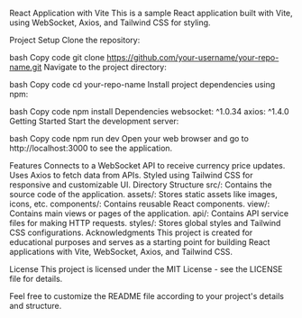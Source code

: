 
React Application with Vite
This is a sample React application built with Vite, using WebSocket, Axios, and Tailwind CSS for styling.

Project Setup
Clone the repository:

bash
Copy code
git clone https://github.com/your-username/your-repo-name.git
Navigate to the project directory:

bash
Copy code
cd your-repo-name
Install project dependencies using npm:

bash
Copy code
npm install
Dependencies
websocket: ^1.0.34
axios: ^1.4.0
Getting Started
Start the development server:

bash
Copy code
npm run dev
Open your web browser and go to http://localhost:3000 to see the application.

Features
Connects to a WebSocket API to receive currency price updates.
Uses Axios to fetch data from APIs.
Styled using Tailwind CSS for responsive and customizable UI.
Directory Structure
src/: Contains the source code of the application.
assets/: Stores static assets like images, icons, etc.
components/: Contains reusable React components.
view/: Contains main views or pages of the application.
api/: Contains API service files for making HTTP requests.
styles/: Stores global styles and Tailwind CSS configurations.
Acknowledgments
This project is created for educational purposes and serves as a starting point for building React applications with Vite, WebSocket, Axios, and Tailwind CSS.

License
This project is licensed under the MIT License - see the LICENSE file for details.

Feel free to customize the README file according to your project's details and structure.






